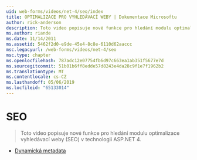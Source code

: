 ```yaml
---
uid: web-forms/videos/net-4/seo/index
title: OPTIMALIZACE PRO VYHLEDÁVACÍ WEBY | Dokumentace Microsoftu
author: rick-anderson
description: Toto video popisuje nové funkce pro hledání modulu optimalizace vyhledávací weby (SEO) v technologii ASP.NET 4.
ms.author: riande
ms.date: 11/14/2011
ms.assetid: 5462f2d0-e9de-45e4-8c8e-6110d62aaccc
msc.legacyurl: /web-forms/videos/net-4/seo
msc.type: chapter
ms.openlocfilehash: 787adc12e07754fb6d97c663ea1ab351f5677e7d
ms.sourcegitcommit: 51b01b6ff8edde57d8243e4da28c9f1e7f1962b2
ms.translationtype: MT
ms.contentlocale: cs-CZ
ms.lasthandoff: 05/06/2019
ms.locfileid: "65133014"
---
```

# <a name="seo"></a>SEO

> Toto video popisuje nové funkce pro hledání modulu optimalizace vyhledávací weby (SEO) v technologii ASP.NET 4.

- [Dynamická metadata](aspnet-4-quick-hit-dynamic-metadata.md)

